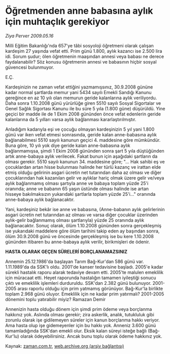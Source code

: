 # Öğretmenden anne babasına aylık için muhtaçlık gerekiyor

*Ziya Perver 2009.05.16*

<tr><td class="metin" colspan="2" style="padding-top: 20px; padding-left: 5px; padding-right: 10px;">Milli Eğitim Bakanlığı'nda 657'ye tâbi sosyoloji öğretmeni olarak çalışan kardeşim 27 yaşında vefat etti. Prim günü 1.800, aylık kazancı ise 2.500 lira idi. Sorum şudur; ölen öğretmenin maaşından annesi veya babası ne derece faydalanabilir? Söz konusu öğretmenin annesi ve babasının hiçbir sosyal güvencesi bulunmuyor.</td></tr><tr><td class="metin" colspan="2" style="padding-top: 20px; padding-left: 5px; padding-right: 10px;"><p>E.Ç. 
<p>Kardeşinizin ne zaman vefat ettiğini yazmamışsınız, 30.9.2008 gününe kadar normal şartlarda memur yani 5434 sayılı Emekli Sandığı Kanunu gereğince en az 10 yılı olan memurun geride kalanlarına aylık veriliyordu. Daha sonra 1.10.2008 günü yürürlüğe giren 5510 sayılı Sosyal Sigortalar ve Genel Sağlık Sigortası Kanunu ile bu süre 5 yıla (1.800 güne) düşürüldü. Yine geçici bir madde ile de 1 Ekim 2008 gününden önce vefat edenlerin geride kalanlarına da 5 yılları varsa aylık bağlanması kararlaştırılmıştır.
<p>Anladığım kadarıyla eşi ve çocuğu olmayan kardeşinizin 5 yıl yani 1.800 günü var iken vefat etmesi sonrasında, geride kalan anne-babasına aylık bağlanabilmesi 5510 sayılı kanunun geçici 4. maddesine göre mümkündür. Buna göre, 10 yılı yok diye geride kalan anne-babasına aylık bağlanmamışsa, şimdi 1 Ekim 2008 gününden sonra şart 5 yıla düştüğünden artık anne-babaya aylık verilecek. Fakat bunun için aşağıdaki şartların da olması gerekir. 5510 sayılı kanunun 34. maddesine göre; "... Hak sahibi eş ve çocuklardan artan hisse bulunması halinde her türlü kazanç ve irattan elde etmiş olduğu gelirinin asgari ücretin net tutarından daha az olması ve diğer çocuklarından hak kazanılan gelir ve aylıklar hariç olmak üzere gelir ve/veya aylık bağlanmamış olması şartıyla anne ve babaya toplam yüzde 25'i oranında; anne ve babanın 65 yaşın üstünde olması halinde ise artan hisseye bakılmaksızın yukarıdaki şartlarla toplam yüzde 25'i..." oranında anne-babaya aylık bağlanacaktır.
<p>Yani, kardeşiniz bekâr ise anne ve babasına, (Anne-babanın aylık gelirlerinin asgari ücretin net tutarından az olması ve varsa diğer çocuklar üzerinden aylık-gelir bağlanmamış olması şartlarıyla) yüzde 25 oranında aylık bağlanacaktır. Sonuç olarak, ölüm 1.10.2008 gününden sonra gerçekleşmiş ise yukarıdaki maddelere göre ölüm tarihini takip eden ay başından sonra, ölüm 30.9.2008 günü ve öncesinde gerçekleşmiş ise bu kere 1.10.2008 gününden itibaren bu anne-babaya aylık verilir, birikmişleri de ödenir.
<p><b>HASTA OLARAK GEÇEN SÜRELERİ BORÇLANAMAZSINIZ</b>
<p>Annemin 25.12.1986'da başlayan Tarım Bağ-Kur'dan 586 günü var. 1.11.1989'da da SSK'lı oldu. 2001'de kanser tedavisine başladı. 2005'e kadar sürekli hastalık raporu alarak tedaviye devam etti. 2005'te malulen emeklilik için müracaat etti. Heyet raporunda hastalığın tamamen iyileştiği sonucu çıktı ve emeklilik işlemleri durduruldu. SSK'dan 2.382 günü bulunuyor. 2001-2005 arası raporlu olduğu için prim yatmamış görünüyor. Bağ-Kur'la birlikte toplam 2.968 günü oluyor. Emeklilik için ne kadar prim yatırmalı? 2001-2005 dönemini toplu yatırabilir miyiz? Ramazan Demir
<p>Annenizin hasta olduğu dönem için şimdi prim ödeme veya borçlanma hakkınız yok. Aslında olması gerekir; zira askerlik, analık, tutukluluk gibi zorunlu olarak işe gidilemeyen süreler için kanun borçlanma hakkı veriyor. Ama hasta olup işe gidemeyenler için bu hakkı yok. Anneniz 3.600 günü tamamladığında SSK'dan emekli olur. Eksik kalan süreyi isteğe bağlı (Bağ-Kur'lu) olarak ödeyebilirsiniz. Ancak bunu toplu olarak ödeme hakkınız yok. <br/></p></p></p></p></p></p></p></td></tr>

Kaynak: [zaman.com.tr](http://zaman.com.tr/yazar.do?yazino=848486), [web.archive.org (arşiv bağlantısı)](http://web.archive.org/web/20090517112336/http://www.zaman.com.tr:80/yazar.do?yazino=848486)
